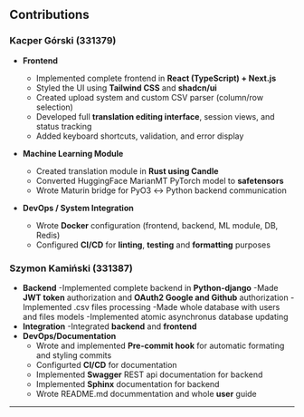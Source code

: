 ## Contributions

### Kacper Górski (331379)

- **Frontend**
  - Implemented complete frontend in **React (TypeScript) + Next.js**
  - Styled the UI using **Tailwind CSS** and **shadcn/ui**
  - Created upload system and custom CSV parser (column/row selection)
  - Developed full **translation editing interface**, session views, and status tracking
  - Added keyboard shortcuts, validation, and error display

- **Machine Learning Module**
  - Created translation module in **Rust using Candle**
  - Converted HuggingFace MarianMT PyTorch model to **safetensors**
  - Wrote Maturin bridge for PyO3 ↔ Python backend communication

- **DevOps / System Integration**
  - Wrote **Docker** configuration (frontend, backend, ML module, DB, Redis)
  - Configured **CI/CD** for **linting**, **testing** and **formatting** purposes

### Szymon Kamiński (331387)

- **Backend**
  -Implemented complete backend in **Python-django**
  -Made **JWT token** authorization and **OAuth2 Google and Github** authorization
  -Implemented .csv files processing
  -Made whole database with users and files models
  -Implemented atomic asynchronus database updating 
- **Integration**
  -Integrated **backend** and **frontend**
- **DevOps/Documentation**
  - Wrote and implemented **Pre-commit hook** for automatic formating and styling commits
  - Configurted **CI/CD** for documentation
  - Implemented **Swagger** REST api documentation for backend
  - Implemented **Sphinx** documentation for backend
  - Wrote README.md docummentation and whole **user** guide

---